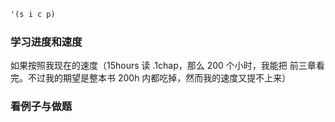 ```scheme
'(s i c p)
```

### 学习进度和速度

如果按照我现在的速度（15hours 读 .1chap，那么 200 个小时，我能把 前三章看完。不过我的期望是整本书 200h 内都吃掉，然而我的速度又提不上来）

### 看例子与做题
